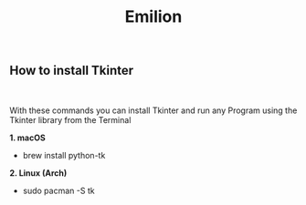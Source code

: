 <h1 align="center">Emilion</h1>
<br>

<h2>How to install Tkinter</h2>
<br>

With these commands you can install Tkinter and run any Program using the Tkinter library from the Terminal

<b>1. macOS</b>
<ul>
  <li>brew install python-tk</li>
</ul>

<b>2. Linux (Arch)</b>
<ul>
  <li>sudo pacman -S tk</li>
</ul>
